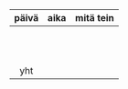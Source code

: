| päivä | aika | mitä tein  |
| :----:|:-----| :-----|
|  |     | |
|  |     | |
|  |     | |
|       |     | |
|       |     | |
|  |     | |
|       |     | |
|   |     | |
|   |     | |
|       |     | |
|   |     | |
| yht   |    | | 